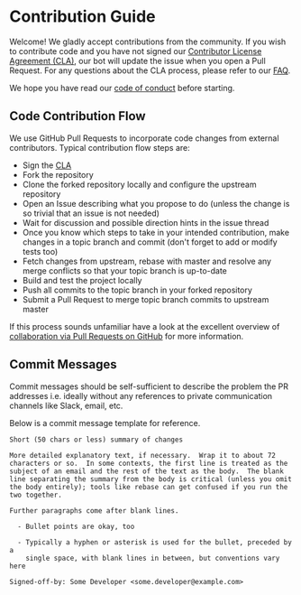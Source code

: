 # Contribution Guide

Welcome! We gladly accept contributions from the community. If you wish to
contribute code and you have not signed our [Contributor License Agreement
(CLA)](https://cla.vmware.com), our bot will update the issue when you open a
Pull Request. For any questions about the CLA process, please refer to our
[FAQ](https://cla.vmware.com/faq).

We hope you have read our [code of conduct](CODE_OF_CONDUCT.md) before starting.

## Code Contribution Flow

We use GitHub Pull Requests to incorporate code changes from external
contributors. Typical contribution flow steps are:

* Sign the [CLA](https://cla.vmware.com)
* Fork the repository
* Clone the forked repository locally and configure the upstream repository
* Open an Issue describing what you propose to do (unless the change is so
  trivial that an issue is not needed)
* Wait for discussion and possible direction hints in the issue thread
* Once you know which steps to take in your intended contribution, make changes
  in a topic branch and commit (don't forget to add or modify tests too)
* Fetch changes from upstream, rebase with master and resolve any merge
  conflicts so that your topic branch is up-to-date
* Build and test the project locally
* Push all commits to the topic branch in your forked repository
* Submit a Pull Request to merge topic branch commits to upstream master

If this process sounds unfamiliar have a look at the excellent overview of
[collaboration via Pull Requests on GitHub](https://help.github.com/categories/collaborating-with-issues-and-pull-requests/)
for more information.

## Commit Messages

Commit messages should be self-sufficient to describe the problem the PR
addresses i.e. ideally without any references to private communication channels
like Slack, email, etc.

Below is a commit message template for reference.

```
Short (50 chars or less) summary of changes

More detailed explanatory text, if necessary.  Wrap it to about 72
characters or so.  In some contexts, the first line is treated as the
subject of an email and the rest of the text as the body.  The blank
line separating the summary from the body is critical (unless you omit
the body entirely); tools like rebase can get confused if you run the
two together.

Further paragraphs come after blank lines.

  - Bullet points are okay, too

  - Typically a hyphen or asterisk is used for the bullet, preceded by a
    single space, with blank lines in between, but conventions vary here

Signed-off-by: Some Developer <some.developer@example.com>
```
